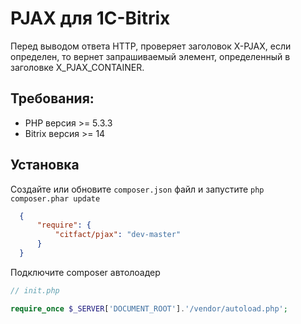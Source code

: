 PJAX для 1C-Bitrix
=========

Перед выводом ответа HTTP, проверяет заголовок X-PJAX, если определен, то вернет запрашиваемый элемент, 
определенный в заголовке X_PJAX_CONTAINER.

## Требования:

 - PHP версия >= 5.3.3
 - Bitrix версия >= 14

## Установка

Создайте или обновите ``composer.json`` файл и запустите ``php composer.phar update``
``` json
  {
      "require": {
          "citfact/pjax": "dev-master"
      }
  }
```

Подключите composer автолоадер 
``` php
// init.php

require_once $_SERVER['DOCUMENT_ROOT'].'/vendor/autoload.php';
```